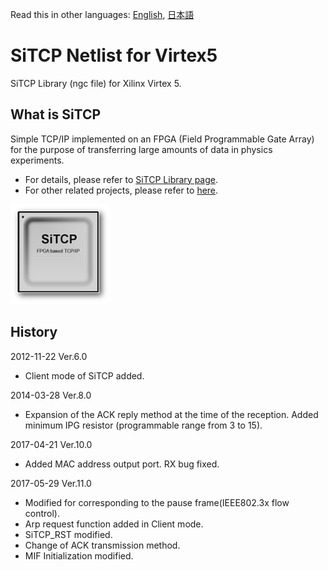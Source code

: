 Read this in other languages: [English](README.md), [日本語](README.ja.md)

# SiTCP Netlist for Virtex5

SiTCP Library (ngc file) for Xilinx Virtex 5.


## What is SiTCP

Simple TCP/IP implemented on an FPGA (Field Programmable Gate Array) for the purpose of transferring large amounts of data in physics experiments.

* For details, please refer to [SiTCP Library page](https://www.bbtech.co.jp/en/products/sitcp-library/).
* For other related projects, please refer to [here](https://github.com/BeeBeansTechnologies).

![SiTCP](sitcp.png)


## History

2012-11-22 Ver.6.0
* Client mode of SiTCP added.

2014-03-28 Ver.8.0
* Expansion of the ACK reply method at the time of the reception. Added minimum IPG resistor (programmable range from 3 to 15).

2017-04-21 Ver.10.0
* Added MAC address output port. RX bug fixed.

2017-05-29 Ver.11.0
* Modified for corresponding to the pause frame(IEEE802.3x flow control).
* Arp request function added in Client mode.
* SiTCP_RST modified.
* Change of ACK transmission method.
* MIF Initialization modified.
